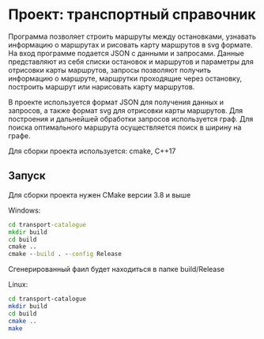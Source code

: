 # Проект: транспортный справочник

<p>
Программа позволяет строить маршруты между остановками, узнавать информацию о маршрутах и рисовать карту маршрутов в svg формате. На вход программе подается JSON с данными и запросами. Данные представляют из себя списки остановок и маршрутов и параметры для отрисовки карты маршрутов, запросы позволяют получить информацию о маршруте, маршрутки проходящие через остановку, построить маршрут или нарисовать карту маршрутов.
</p>
<p>
В проекте используется формат JSON для получения данных и запросов, а также формат svg для отрисовки карты маршрутов. Для построения и дальнейшей обработки запросов используется граф. Для поиска оптимального маршрута осуществляется поиск в ширину на графе.
</p>
Для сборки проекта используется:
cmake,
C++17

## Запуск

Для сборки проекта нужен CMake версии 3.8 и выше

Windows:
```cmd
cd transport-catalogue
mkdir build
cd build
cmake ..
cmake --build . --config Release
```
Сгенерированный фаил будет находиться в папке build/Release

Linux:
```sh
cd transport-catalogue
mkdir build
cd build
cmake ..
make
```